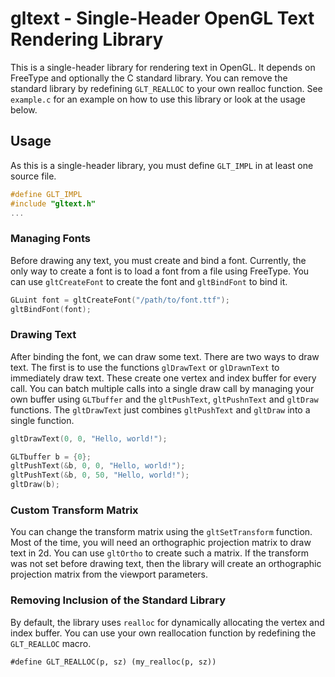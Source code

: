 # gltext - Single-Header OpenGL Text Rendering Library

This is a single-header library for rendering text in OpenGL. It depends on
FreeType and optionally the C standard library. You can remove the standard
library by redefining `GLT_REALLOC` to your own realloc function. See
`example.c` for an example on how to use this library or look at the usage
below.

## Usage

As this is a single-header library, you must define `GLT_IMPL` in at least one
source file.

```c
#define GLT_IMPL
#include "gltext.h"
...
```

### Managing Fonts

Before drawing any text, you must create and bind a font.
Currently, the only way to create a font is to load a font from a file using
FreeType.
You can use `gltCreateFont` to create the font and `gltBindFont` to bind it.

```c
GLuint font = gltCreateFont("/path/to/font.ttf");
gltBindFont(font);
```

### Drawing Text

After binding the font, we can draw some text. There are two ways to draw text.
The first is to use the functions `glDrawText` or `glDrawnText` to immediately
draw text. These create one vertex and index buffer for every call. You can
batch multiple calls into a single draw call by managing your own buffer using
`GLTbuffer` and the `gltPushText`, `gltPushnText` and `gltDraw` functions.
The `gltDrawText` just combines `gltPushText` and `gltDraw` into a single
function.

```c
gltDrawText(0, 0, "Hello, world!");

GLTbuffer b = {0};
gltPushText(&b, 0, 0, "Hello, world!");
gltPushText(&b, 0, 50, "Hello, world!");
gltDraw(b);
```

### Custom Transform Matrix

You can change the transform matrix using the `gltSetTransform` function.
Most of the time, you will need an orthographic projection matrix to draw text
in 2d. You can use `gltOrtho` to create such a matrix. If the transform was not
set before drawing text, then the library will create an orthographic projection
matrix from the viewport parameters.

### Removing Inclusion of the Standard Library

By default, the library uses `realloc` for dynamically allocating the vertex and
index buffer. You can use your own reallocation function by redefining the
`GLT_REALLOC` macro.

```
#define GLT_REALLOC(p, sz) (my_realloc(p, sz))
```
